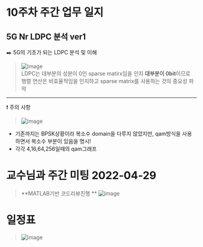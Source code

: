 # 10주차 주간 업무 일지 
## 5G Nr LDPC 분석 ver1
✒️  5G의 기초가 되는 LDPC 분석 및 이해 
> ![image](https://user-images.githubusercontent.com/45085563/170329057-cd54d87d-e4f6-4df3-98b1-277e6096a8ff.png)  
>  LDPC는 대부분의 성분이 0인 sparse matirx임을 인지
>  **대부분이 0bit**이므로 행렬 연산은 비효율적임을 인지하고 sparse matrix를 사용하는 것의 중요성 파악

 
-----
❗ 주의 사항  
> ![image](https://user-images.githubusercontent.com/45085563/170330824-1ad2aca3-a0e2-4c42-a5a6-42379a4cd97e.png)
+ 기존까지는 BPSK상황이라 복소수 domain을 다루지 않았지만, qam방식을 사용하면서 복소수 부분이 있음을 명시! 
+ 각각 4,16,64,256일때의 qam그래프 


# 교수님과 주간 미팅 2022-04-29
> **MATLAB기반 코드리뷰진행 **
>![image](https://user-images.githubusercontent.com/45085563/170329228-05685402-6fde-4001-8e8c-03397f58c965.png)
# 일정표 
> ![image](https://user-images.githubusercontent.com/45085563/170328672-dac1d537-acae-4769-88bb-06b7cd0f0963.png)
